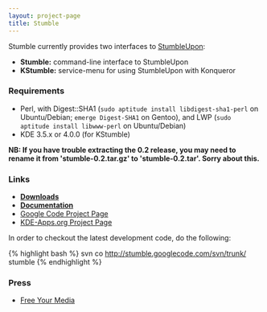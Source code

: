 ```yaml
---
layout: project-page
title: Stumble
---
```


Stumble currently provides two interfaces to [StumbleUpon][1]: 

  * **Stumble:** command-line interface to StumbleUpon
  * **KStumble:** service-menu for using StumbleUpon with Konqueror

### Requirements

  * Perl, with Digest::SHA1 (`sudo aptitude install libdigest-sha1-perl` on Ubuntu/Debian; `emerge Digest-SHA1` on Gentoo), and LWP (`sudo aptitude install libwww-perl` on Ubuntu/Debian)
  * KDE 3.5.x or 4.0.0 (for KStumble)

**NB: If you have trouble extracting the 0.2 release, you may need to rename it from 'stumble-0.2.tar.gz' to 'stumble-0.2.tar'. Sorry about this.**

### Links

  * **[Downloads][2]**
  * **[Documentation][3]**
  * [Google Code Project Page][4]
  * [KDE-Apps.org Project Page][5]

In order to checkout the latest development code, do the following: 
    
{% highlight bash %}
svn co http://stumble.googlecode.com/svn/trunk/ stumble
{% endhighlight %}

### Press

  * [Free Your Media][6]

   [1]: http://www.stumbleupon.com/
   [2]: http://code.google.com/p/stumble/downloads/list
   [3]: http://code.google.com/p/stumble/w/list
   [4]: http://code.google.com/p/stumble/
   [5]: http://kde-apps.org/content/show.php?content=73237
   [6]: http://free-your-media.net/2008/01/19/stumbleupon-for-konqueror/


